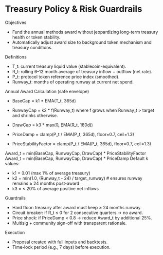 # Treasury Policy & Risk Guardrails

Objectives
- Fund the annual methods award without jeopardizing long-term treasury health or token stability.
- Automatically adjust award size to background token mechanism and treasury conditions.

Definitions
- T_t: current treasury liquid value (stablecoin-equivalent).
- R_t: rolling 6–12 month average of treasury inflow − outflow (net rate).
- P_t: protocol token reference price index (smoothed).
- Runway_t: months of operating runway at current net spend.

Annual Award Calculation (safe envelope)
- BaseCap = k1 * EMA(T_t, 365d)
- RunwayCap = k2 * f(Runway_t) where f grows when Runway_t > target and shrinks otherwise.
- DrawCap = k3 * max(0, EMA(R_t, 180d))
- PriceDamp = clamp(P_t / EMA(P_t, 365d), floor=0.7, ceil=1.3)

- PriceStabilityFactor = clamp(P_t / EMA(P_t, 365d), floor=0.7, ceil=1.3)

Award_t = min(BaseCap, RunwayCap, DrawCap) * PriceStabilityFactor
Award_t = min(BaseCap, RunwayCap, DrawCap) * PriceDamp
Default k values:
- k1 = 0.01 (max 1% of average treasury)
- k2 = min(1.0, (Runway_t - 24) / target_runway)  # ensures runway remains ≥ 24 months post-award
- k3 = ≤ 20% of average positive net inflows

Guardrails
- Hard floor: treasury after award must keep ≥ 24 months runway.
- Circuit breaker: if R_t ≤ 0 for 2 consecutive quarters → no award.
- Price shock: if PriceDamp < 0.8 → reduce Award_t by additional 25%.
- Multisig + community sign-off with transparent rationale.

Execution
- Proposal created with full inputs and backtests.
- Time-lock period (e.g., 7 days) before execution.